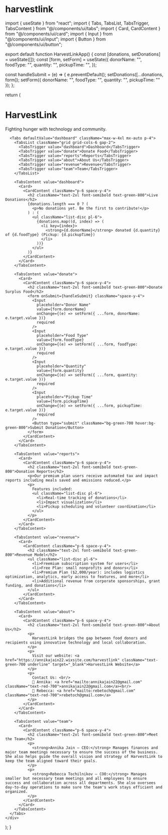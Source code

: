 # harvestlink
import { useState } from "react";
import { Tabs, TabsList, TabsTrigger, TabsContent } from "@/components/ui/tabs";
import { Card, CardContent } from "@/components/ui/card";
import { Input } from "@/components/ui/input";
import { Button } from "@/components/ui/button";

export default function HarvestLinkApp() {
  const [donations, setDonations] = useState([]);
  const [form, setForm] = useState({
    donorName: "",
    foodType: "",
    quantity: "",
    pickupTime: "",
  });

  const handleSubmit = (e) => {
    e.preventDefault();
    setDonations([...donations, form]);
    setForm({ donorName: "", foodType: "", quantity: "", pickupTime: "" });
  };

  return (
    <div className="min-h-screen bg-gradient-to-br from-green-50 to-red-50 text-brown-900 font-sans">
      <div className="text-center p-8">
        <h1 className="text-5xl font-bold text-green-800 mb-2">HarvestLink</h1>
        <p className="text-xl text-brown-700">
          Fighting hunger with technology and community.
        </p>
      </div>

      <Tabs defaultValue="dashboard" className="max-w-4xl mx-auto p-4">
        <TabsList className="grid grid-cols-6 gap-2">
          <TabsTrigger value="dashboard">Dashboard</TabsTrigger>
          <TabsTrigger value="donate">Donate Food</TabsTrigger>
          <TabsTrigger value="reports">Reports</TabsTrigger>
          <TabsTrigger value="about">About Us</TabsTrigger>
          <TabsTrigger value="revenue">Revenue</TabsTrigger>
          <TabsTrigger value="team">Team</TabsTrigger>
        </TabsList>

        <TabsContent value="dashboard">
          <Card>
            <CardContent className="p-6 space-y-4">
              <h2 className="text-2xl font-semibold text-green-800">Live Donations</h2>
              {donations.length === 0 ? (
                <p>No donations yet. Be the first to contribute!</p>
              ) : (
                <ul className="list-disc pl-6">
                  {donations.map((d, index) => (
                    <li key={index}>
                      <strong>{d.donorName}</strong> donated {d.quantity} of {d.foodType} (Pickup: {d.pickupTime})
                    </li>
                  ))}
                </ul>
              )}
            </CardContent>
          </Card>
        </TabsContent>

        <TabsContent value="donate">
          <Card>
            <CardContent className="p-6 space-y-4">
              <h2 className="text-2xl font-semibold text-green-800">Donate Surplus Food</h2>
              <form onSubmit={handleSubmit} className="space-y-4">
                <Input
                  placeholder="Donor Name"
                  value={form.donorName}
                  onChange={(e) => setForm({ ...form, donorName: e.target.value })}
                  required
                />
                <Input
                  placeholder="Food Type"
                  value={form.foodType}
                  onChange={(e) => setForm({ ...form, foodType: e.target.value })}
                  required
                />
                <Input
                  placeholder="Quantity"
                  value={form.quantity}
                  onChange={(e) => setForm({ ...form, quantity: e.target.value })}
                  required
                />
                <Input
                  placeholder="Pickup Time"
                  value={form.pickupTime}
                  onChange={(e) => setForm({ ...form, pickupTime: e.target.value })}
                  required
                />
                <Button type="submit" className="bg-green-700 hover:bg-green-800">Submit Donation</Button>
              </form>
            </CardContent>
          </Card>
        </TabsContent>

        <TabsContent value="reports">
          <Card>
            <CardContent className="p-6 space-y-4">
              <h2 className="text-2xl font-semibold text-green-800">Donation Reports</h2>
              <p>Our premium plan users receive automated tax and impact reports including meals saved and emissions reduced.</p>
              <p>
                Features included:
                <ul className="list-disc pl-6">
                  <li>Real-time tracking of donations</li>
                  <li>Impact visualization</li>
                  <li>Pickup scheduling and volunteer coordination</li>
                </ul>
              </p>
            </CardContent>
          </Card>
        </TabsContent>

        <TabsContent value="revenue">
          <Card>
            <CardContent className="p-6 space-y-4">
              <h2 className="text-2xl font-semibold text-green-800">Revenue Model</h2>
              <ul className="list-disc pl-6">
                <li>Freemium subscription system for users</li>
                <li>Free Plan: small nonprofits and donors</li>
                <li>Premium Plan ($2,000/year): includes logistics optimization, analytics, early access to features, and more</li>
                <li>Additional revenue from corporate sponsorships, grant funding, and donations</li>
              </ul>
            </CardContent>
          </Card>
        </TabsContent>

        <TabsContent value="about">
          <Card>
            <CardContent className="p-6 space-y-4">
              <h2 className="text-2xl font-semibold text-green-800">About Us</h2>
              <p>
                HarvestLink bridges the gap between food donors and recipients using innovative technology and local collaboration.
              </p>
              <p>
                Visit our website: <a href="https://annikajain22.wixsite.com/harvestlink" className="text-green-700 underline" target="_blank">HarvestLink Website</a>
              </p>
              <p>
                Contact Us: <br/>
                📧 Annika: <a href="mailto:annikajain22@gmail.com" className="text-red-700">annikajain22@gmail.com</a><br/>
                📧 Rebecca: <a href="mailto:rebetoch@gmail.com" className="text-red-700">rebetoch@gmail.com</a>
              </p>
            </CardContent>
          </Card>
        </TabsContent>

        <TabsContent value="team">
          <Card>
            <CardContent className="p-6 space-y-4">
              <h2 className="text-2xl font-semibold text-green-800">Meet the Team</h2>
              <p>
                <strong>Annika Jain – CEO:</strong> Manages finances and major team meetings necessary to ensure the success of the business. She also helps guide the overall vision and strategy of HarvestLink to keep the team aligned toward their goals.
              </p>
              <p>
                <strong>Rebecca Tochilnikov – COO:</strong> Manages smaller but necessary team meetings and all employees to ensure success and collaboration across all departments. She also oversees day-to-day operations to make sure the team's work stays efficient and organized.
              </p>
            </CardContent>
          </Card>
        </TabsContent>
      </Tabs>
    </div>
  );
}
